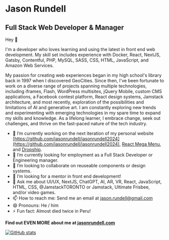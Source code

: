 # Jason Rundell

## Full Stack Web Developer & Manager

Hey 👋 

I'm a developer who loves learning and using the latest in front end web development. My skill set includes experience with Docker, React, NextJS, Gatsby, Contentful, PHP, MySQL, SASS, CSS, HTML, JavaScript, and Amazon Web Services.

My passion for creating web experiences began in my high school's library back in 1997 when I discovered GeoCities. Since then, I've been fortunate to work on a diverse range of projects spanning multiple technologies, including iframes, Flash, WordPress multisites, jQuery Mobile, custom CMS applications, a Facebook contest platform, React design systems, Jamstack architecture, and most recently, exploration of the possibilities and limitations of AI and generative art. I am constantly exploring new trends and experimenting with emerging technologies in my spare time to expand my skills and knowledge. As a lifelong learner, I embrace change, seek out challenges, and thrive on the fast-paced nature of the tech industry.

- 🔭 I’m currently working on the next iteration of my personal website [https://github.com/jasonrundell/jasonrundell2024](https://github.com/jasonrundell/jasonrundell2024), [React Mega Menu](https://github.com/jasonrundell/react-mega-menu), and [Dropship](https://github.com/jasonrundell/dropship).
- 🌱 I’m currently looking for employment as a Full Stack Developer or Engineering manager.
- 👯 I’m looking to collaborate on reuseable components or design systems.
- 🤔 I’m looking for a mentor in front end development!
- 💬 Ask me about UI/UX, NextJS, ChatGPT, AI, AR, VR, React, JavaScript, HTML, CSS, @JamstackTORONTO or Jamstack, Ultimate Frisbee, and/or video games.
- 📫 How to reach me: Send me an email at jason.rundell@gmail.com
- 😄 Pronouns: He / him
- ⚡ Fun fact: Almost died twice in Peru!

**Find out EVEN MORE about me at [jasonrundell.com](https://jasonrundell.com/)**

[![GitHub stats](https://github-readme-stats.vercel.app/api?username=jasonrundell)](https://github.com/jasonrundell/github-readme-stats)
